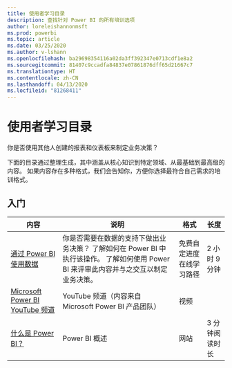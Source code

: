 ```yaml
---
title: 使用者学习目录
description: 查找针对 Power BI 的所有培训选项
author: loreleishannonmsft
ms.prod: powerbi
ms.topic: article
ms.date: 03/25/2020
ms.author: v-lshann
ms.openlocfilehash: ba29698354116a02da3ff392347e0713cdf1e8a2
ms.sourcegitcommit: 81407c9ccadfa84837e07861876dff65d21667c7
ms.translationtype: HT
ms.contentlocale: zh-CN
ms.lasthandoff: 04/13/2020
ms.locfileid: "81268411"
---
```

# <a name="consumers-learning-catalog"></a>使用者学习目录

你是否使用其他人创建的报表和仪表板来制定业务决策？ 

下面的目录通过整理生成，其中涵盖从核心知识到特定领域、从最基础到最高级的内容。 如果内容存在多种格式，我们会告知你，方便你选择最符合自己需求的培训格式。

## <a name="get-started"></a>入门<a name="get-started"></a>
| 内容  | 说明  | 格式| 长度  |
|--------------------------------------------------------------------------------------------------|-----------------------------------------------------------------------------------------------------------------------------------------------------------------------------------------|---------------------------------------|-------------------|
| [通过 Power BI 使用数据](https://docs.microsoft.com/learn/paths/consume-data-with-power-bi/) | 你是否需要在数据的支持下做出业务决策？ 了解如何在 Power BI 中执行该操作。 了解如何使用 Power BI 来评审此内容并与之交互以制定业务决策。 | 免费自定进度在线学习路径 | 2 小时 9 分钟  |
| [Microsoft Power BI YouTube 频道](https://www.youtube.com/user/mspowerbi/videos) | YouTube 频道（内容来自 Microsoft Power BI 产品团队）  | 视频  |            |
| [什么是 Power BI？](https://docs.microsoft.com/power-bi/fundamentals/power-bi-overview) | Power BI 概述 | 网站  | 3 分钟阅读时长 |
